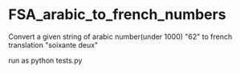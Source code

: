 # FSA_arabic_to_french_numbers
Convert a given string of arabic number(under 1000) "62" to french translation "soixante deux"

run as python tests.py

